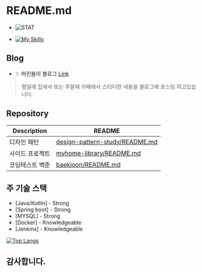 
# README.md
- ![STAT](https://github-readme-stats.vercel.app/api?username=gojunghyo&show_icons=true&theme=cobalt)

- [![My Skills](https://skillicons.dev/icons?i=java,kotlin,aws,vue,spring,git,kubernetes,docker,mysql&perline=3&theme=light)](https://skillicons.dev)

## Blog

- ✨ 마린봄이 블로그 [Link](https://blog.naver.com/gojgho "my blog link") 
> 평일에 집에서 또는 주말에 카페에서 스터디한 내용을 블로그에 포스팅 하고있습니다.


## Repository

| Description | README |
| ------ | ------ |
| 디자인 패턴 | [design-pattern-study/README.md][design-patterns] |
| 사이드 프로젝트 | [myhome-library/README.md][library] |
| 코딩테스트 백준 | [baekjoon/README.md][BJ] |


## 주 기술 스택

- [Java/Kotlin] - Strong
- [Spring boot] - Strong
- [MYSQL] - Strong
- [Docker] - Knowledgeable
- [Jenkins] - Knowledgeable

[![Top Langs](https://github-readme-stats.vercel.app/api/top-langs/?username=gojunghyo&langs_count=8)](https://github.com/gojunghyo/gojunghyo)



## 감사합니다.


[//]: # (These are reference links used in the body of this note and get stripped out when the markdown processor does its job. There is no need to format nicely because it shouldn't be seen. Thanks SO - http://stackoverflow.com/questions/4823468/store-comments-in-markdown-syntax)

   [dill]: <https://github.com/joemccann/dillinger>
   [git-repo-url]: <https://github.com/joemccann/dillinger.git>
   [john gruber]: <http://daringfireball.net>
   [df1]: <http://daringfireball.net/projects/markdown/>
   [markdown-it]: <https://github.com/markdown-it/markdown-it>
   [Ace Editor]: <http://ace.ajax.org>
   [node.js]: <http://nodejs.org>
   [Twitter Bootstrap]: <http://twitter.github.com/bootstrap/>
   [jQuery]: <http://jquery.com>
   [@tjholowaychuk]: <http://twitter.com/tjholowaychuk>
   [express]: <http://expressjs.com>
   [AngularJS]: <http://angularjs.org>
   [Gulp]: <http://gulpjs.com>

   [BJ]: <https://github.com/gojunghyo/baekjoon>
   [programmers]: <https://github.com/gojunghyo/programmers>
   [library]: <https://github.com/gojunghyo/myhome-library>
   [gojgho-ecommerce-service]: <https://github.com/gojunghyo/gojgho-ecommerce-service>
   [design-patterns]: <https://github.com/gojunghyo/design-pattern-study>
   [PlGa]: <https://github.com/gojunghyo/dillinger/blob/master/plugins/googleanalytics/README.md>
